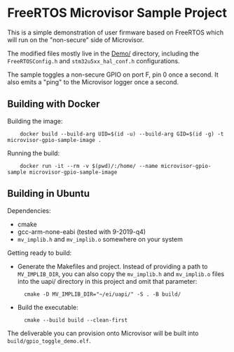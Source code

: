 # FreeRTOS Microvisor Sample Project

This is a simple demonstration of user firmware based on FreeRTOS which will run on the "non-secure" side of Microvisor.

The modified files mostly live in the [Demo/](Demo/) directory, including the `FreeRTOSConfig.h` and `stm32u5xx_hal_conf.h` configurations.

The sample toggles a non-secure GPIO on port F, pin 0 once a second.  It also emits a "ping" to the Microvisor logger once a second.

## Building with Docker

Building the image:

        docker build --build-arg UID=$(id -u) --build-arg GID=$(id -g) -t microvisor-gpio-sample-image .

Running the build:

        docker run -it --rm -v $(pwd)/:/home/ --name microvisor-gpio-sample microvisor-gpio-sample-image

## Building in Ubuntu

Dependencies:

- cmake
- gcc-arm-none-eabi (tested with 9-2019-q4)
- `mv_implib.h` and `mv_implib.o` somewhere on your system

Getting ready to build:

- Generate the Makefiles and project.  Instead of providing a path to
`MV_IMPLIB_DIR`, you can also copy the `mv_implib.h` and `mv_implib.o`
files into the uapi/ directory in this project and omit that parameter:

        cmake -D MV_IMPLIB_DIR="~/ei/uapi/" -S . -B build/

- Build the executable:

        cmake --build build --clean-first

The deliverable you can provision onto Microvisor will be built into `build/gpio_toggle_demo.elf`.
